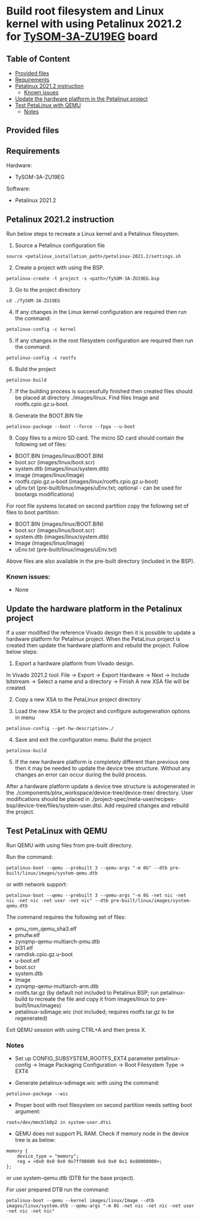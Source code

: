 # Build root filesystem and Linux kernel with using Petalinux 2021.2 for [TySOM-3A-ZU19EG](https://www.aldec.com/en/products/emulation/tysom_boards/zynq_ultrascale_mpsoc/tysom_3a_zu19eg) board

## Table of Content
- [Provided files](#provided_files)
- [Requirements](#requirements)
- [Petalinux 2021.2 instruction](#petalinux_instruction)
	- [Known issues](#known_issues)
- [Update the hardware platform in the Petalinux project](#update_hardware)
- [Test PetaLinux with QEMU](#test_petalinux)
	- [Notes](#test_petalinux_notes)

## Provided files <a name="provided_files"/>

## Requirements <a name="requirements"/>

Hardware: 
- TySOM-3A-ZU19EG

Software:
- Petalinux 2021.2

## Petalinux 2021.2 instruction <a name="petalinux_instruction"/>
Run below steps to recreate a Linux kernel and a Petalinux filesystem.

1. Source a Petalinux configuration file

```
source <petalinux_installation_path>/petalinux-2021.2/settings.sh
```

2. Create a project with using the BSP.

```
petalinux-create -t project -s <path>/TySOM-3A-ZU19EG.bsp
```

3. Go to the project directory

```
cd ./TySOM-3A-ZU19EG
```

4. If any changes in the Linux kernel configuration are required then run the command:

```
petalinux-config -c kernel
```

5. If any changes in the root filesystem configuration are required then run the command:

```
petalinux-config -c rootfs
```

6. Build the project

```
petalinux-build
```

7. If the building process is successfully finished then created files should be placed at directory ./images/linux.
Find files Image and rootfs.cpio.gz.u-boot.

8. Generate the BOOT.BIN file

```
petalinux-package --boot --force --fpga --u-boot
```

9. Copy files to a micro SD card.
The micro SD card should contain the following set of files:
- BOOT.BIN (images/linux/BOOT.BIN)
- boot.scr (images/linux/boot.scr)
- system.dtb (images/linux/system.dtb)
- Image (images/linux/Image)
- rootfs.cpio.gz.u-boot (images/linux/rootfs.cpio.gz.u-boot)
- uEnv.txt (pre-built/linux/images/uEnv.txt; optional - can be used for bootargs modifications)

For root file systems located on second partition copy the following set of files to boot partition:
- BOOT.BIN (images/linux/BOOT.BIN)
- boot.scr (images/linux/boot.scr)
- system.dtb (images/linux/system.dtb)
- Image (images/linux/Image)
- uEnv.txt (pre-built/linux/images/uEnv.txt)

Above files are also available in the pre-built directory (included in the BSP).

### Known issues: <a name="known_issues"/>
- None

## Update the hardware platform in the Petalinux project <a name="update_hardware"/>

If a user modified the reference Vivado design then it is possible to update a hardware platform for Petalinux project. When the PetaLinux project is created then update the hardware platform and rebuild the project. Follow below steps:

1. Export a hardware platform from Vivado design.

In Vivado 2021.2 tool: File -> Export -> Export Hardware -> Next -> Include bitstream -> Select a name and a directory -> Finish
A new XSA file will be created.

2. Copy a new XSA to the PetaLinux project directory

3. Load the new XSA to the project and configure autogeneration options in menu

```
petalinux-config --get-hw-description=./
```

4. Save and exit the configuration menu. Build the project

```
petalinux-build
```

5. If the new hardware platform is completely different than previous one then it may be needed to update the device tree structure. Without any changes an error can occur during the build process.

After a hardware platform update a device tree structure is autogenerated in the ./components/plnx_workspace/device-tree/device-tree/ directory.
User modifications should be placed in ./project-spec/meta-user/recipes-bsp/device-tree/files/system-user.dtsi. Add required changes and rebuild the project.

## Test PetaLinux with QEMU <a name="test_petalinux"/>

Run QEMU with using files from pre-built directory.

Run the command:

```
petalinux-boot --qemu --prebuilt 3 --qemu-args "-m 8G" --dtb pre-built/linux/images/system-qemu.dtb
```

or with network support:

```
petalinux-boot --qemu --prebuilt 3 --qemu-args "-m 8G -net nic -net nic -net nic -net user -net nic" --dtb pre-built/linux/images/system-qemu.dtb
```

The command requires the following set of files:
- pmu_rom_qemu_sha3.elf
- pmufw.elf
- zynqmp-qemu-multiarch-pmu.dtb
- bl31.elf
- ramdisk.cpio.gz.u-boot
- u-boot.elf
- boot.scr
- system.dtb
- Image
- zynqmp-qemu-multiarch-arm.dtb
- rootfs.tar.gz (by default not included to Petalinux BSP; run petalinux-build to recreate the file and copy it from images/linux to pre-built/linux/images)
- petalinux-sdimage.wic (not included; requires rootfs.tar.gz to be regenerated)

Exit QEMU session with using CTRL+A and then press X.

### Notes <a name="test_petalinux_notes"/>

- Set up CONFIG_SUBSYSTEM_ROOTFS_EXT4 parameter
petalinux-config -> Image Packaging Configuration -> Root Filesystem Type -> EXT4

- Generate petalinux-sdimage.wic with using the command:
```
petalinux-package --wic
```

- Proper boot with root filesystem on second partition needs setting boot argument:
```
root=/dev/mmcblk0p2 in system-user.dtsi
```

- QEMU does not support PL RAM. Check if memory node in the device tree is as below:

```
memory {
	device_type = "memory";
	reg = <0x0 0x0 0x0 0x7ff00000 0x8 0x0 0x1 0x80000000>;
};
```

or use system-qemu.dtb (DTB for the base project).  

For user prepared DTB run the command:

```
petalinux-boot --qemu --kernel images/linux/Image --dtb images/linux/system.dtb --qemu-args "-m 8G -net nic -net nic -net user -net nic -net nic"
```
